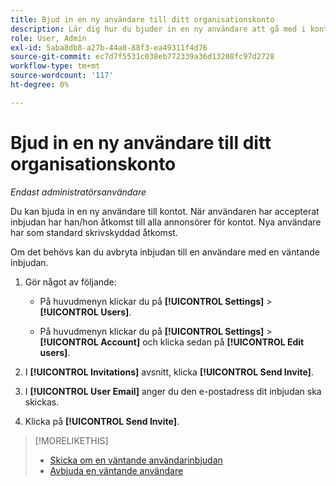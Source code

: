 ```yaml
---
title: Bjud in en ny användare till ditt organisationskonto
description: Lär dig hur du bjuder in en ny användare att gå med i kontot.
role: User, Admin
exl-id: 5aba8db8-a27b-44a0-88f3-ea49311f4d76
source-git-commit: ec7d7f5531c038eb772339a36d13208fc97d2728
workflow-type: tm+mt
source-wordcount: '117'
ht-degree: 0%

---
```


# Bjud in en ny användare till ditt organisationskonto

*Endast administratörsanvändare*

Du kan bjuda in en ny användare till kontot. När användaren har accepterat inbjudan har han/hon åtkomst till alla annonsörer för kontot. Nya användare har som standard skrivskyddad åtkomst.

Om det behövs kan du avbryta inbjudan till en användare med en väntande inbjudan.

1. Gör något av följande:

   * På huvudmenyn klickar du på **[!UICONTROL Settings]** > **[!UICONTROL Users]**.

   * På huvudmenyn klickar du på **[!UICONTROL Settings]** > **[!UICONTROL Account]** och klicka sedan på **[!UICONTROL Edit users]**.

1. I **[!UICONTROL Invitations]** avsnitt, klicka **[!UICONTROL Send Invite]**.

1. I **[!UICONTROL User Email]** anger du den e-postadress dit inbjudan ska skickas.

1. Klicka på **[!UICONTROL Send Invite]**.

>[!MORELIKETHIS]
>
>* [Skicka om en väntande användarinbjudan](user-resend-invite.md)
>* [Avbjuda en väntande användare](user-uninvite.md)

<!-- >* [Edit User Permissions or Delete a User](user-edit.md) -->
